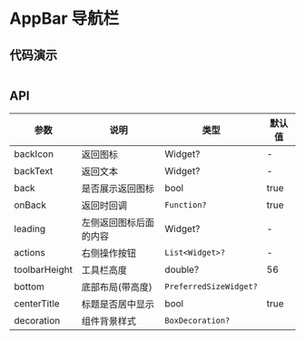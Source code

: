 # AppBar 导航栏

## 代码演示

```dart src=../example/lib/pages/tab_bar_page.dart preview=/app-bar

```

## API

| 参数            | 说明          | 类型                     | 默认值  |
|---------------|-------------|------------------------|------|
| backIcon      | 返回图标        | Widget?                | -    |
| backText      | 返回文本        | Widget?                | -    |
| back          | 是否展示返回图标    | bool                   | true |
| onBack        | 返回时回调       | `Function?`            | true |
| leading       | 左侧返回图标后面的内容 | Widget?                | -    |
| actions       | 右侧操作按钮      | `List<Widget>?`        | -    |
| toolbarHeight | 工具栏高度       | double?                | 56   |
| bottom        | 底部布局(带高度)   | `PreferredSizeWidget?` |      |
| centerTitle   | 标题是否居中显示    | bool                   | true |
| decoration    | 组件背景样式      | `BoxDecoration?`       |      |
